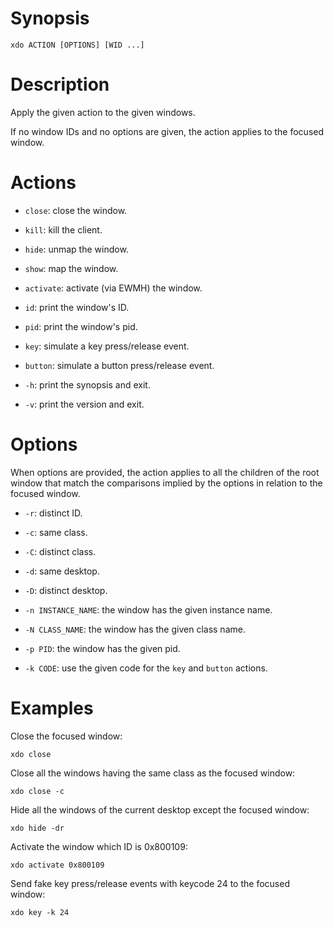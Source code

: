 # Synopsis

    xdo ACTION [OPTIONS] [WID ...]

# Description

Apply the given action to the given windows.

If no window IDs and no options are given, the action applies to the focused window.

# Actions

- `close`: close the window.

- `kill`: kill the client.

- `hide`: unmap the window.

- `show`: map the window.

- `activate`: activate (via EWMH) the window.

- `id`: print the window's ID.

- `pid`: print the window's pid.

- `key`: simulate a key press/release event.

- `button`: simulate a button press/release event.

- `-h`: print the synopsis and exit.

- `-v`: print the version and exit.

# Options

When options are provided, the action applies to all the children of the root window that match the comparisons implied by the options in relation to the focused window.

- `-r`: distinct ID.

- `-c`: same class.

- `-C`: distinct class.

- `-d`: same desktop.

- `-D`: distinct desktop.

- `-n INSTANCE_NAME`: the window has the given instance name.

- `-N CLASS_NAME`: the window has the given class name.

- `-p PID`: the window has the given pid.

- `-k CODE`: use the given code for the `key` and `button` actions.

# Examples

Close the focused window:

    xdo close

Close all the windows having the same class as the focused window:

    xdo close -c

Hide all the windows of the current desktop except the focused window:

    xdo hide -dr

Activate the window which ID is 0x800109:

    xdo activate 0x800109

Send fake key press/release events with keycode 24 to the focused window:

    xdo key -k 24
